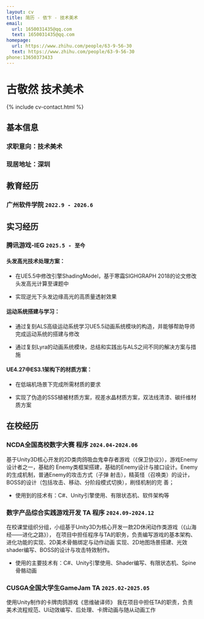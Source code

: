 ```yaml
---
layout: cv
title: 简历 - 依卞 - 技术美术
email:
  url: 1650031435@qq.com
  text: 1650031435@qq.com
homepage:
  url: https://www.zhihu.com/people/63-9-56-30
  text: https://www.zhihu.com/people/63-9-56-30
phone:13650373433
---
```


# 古敬然 **技术美术**

<!--
include contact information from the front matter
Supported arguments:
    - homepage: url, text
    - phone
    - email
-->

{% include cv-contact.html %}

## 基本信息

### **求职意向：技术美术** 
### **现居地址：深圳** 

## 教育经历

### **广州软件学院** `2022.9 - 2026.6`

## 实习经历

### **腾讯游戏-IEG** `2025.5 - 至今`

#### **头发高光技术处理方案：** 

- 在UE5.5中修改引擎ShadingModel，基于寒霜SIGHGRAPH 2018的论文修改头发高光计算至课题中

- 实现逆光下头发边缘高光的高质量透射效果

#### **运动系统搭建与学习：** 

- 通过复刻ALS高级运动系统学习UE5.5动画系统模块的构造，并能够帮助导师完成运动系统的搭建与修改

- 通过复刻Lyra的动画系统模块，总结和实践出与ALS之间不同的解决方案与措施

#### **UE4.27中ES3.1架构下的材质方案：** 

- 在低端机场景下完成所需材质的要求

- 实现了伪造的SSS植被材质方案，视差水晶材质方案，双法线清漆、碳纤维材质方案

<!-- ### **Carnegie Mellon University, Research Experiences for Undergraduate** `2017.5 - 2017.8`

_Research Assistant_<br>
**Penrose** is a system that automatically visualizes mathematics using two domain-specific languages: **Substance** and **Style**. Co-advised by [Jonathan Aldrich](https://www.cs.cmu.edu/~./aldrich/), [Keenan Crane](https://www.cs.cmu.edu/~kmcrane/), [Joshua Sunshine](http://www.cs.cmu.edu/~jssunshi/), and [Katherine Ye](https://www.cs.cmu.edu/~kqy/), I designed and implemented the Style language, and extended the Substance language to support functions and logically quantified statements.

### **Columbia University, Computer Graphics and User Interfaces Lab** `2017.1 - 2017.5`

_Research Assistant_<br>
Worked with prof. Steven Feiner, on **Cyber Affordance Visualization in Augumented Reality** project. Developed a Microsoft Hololens application that visualizes the Columbia campus in AR environment. -->


## 在校经历

### **NCDA全国高校数字大赛**   程序   `2024.04-2024.06`

基于Unity3D核心开发的2D类肉鸽吸血鬼幸存者游戏（《保卫协议》），游戏Enemy设计者之一，基础的
Enemy类框架搭建，基础的Enemy设计与接口设计。Enemy的生成机制，普通Enemy的攻击方式（子弹
射击），精英怪（召唤类）的设计，BOSS的设计（包括攻击、移动、分阶段模式切换），刷怪机制的完
善；
- 使用到的技术有：C#、Unity引擎使用、有限状态机、软件架构等

### **数字产品综合实践游戏开发**   TA 程序   `2024.09-2024.12`

在校课堂组织分组，小组基于Unity3D为核心开发一款2D休闲动作类游戏（《山海经——进化之路》），
在项目中担任程序与TA的职务，负责编写游戏的基本架构、进化功能的实现、2D美术骨骼绑定与动作动画
实现、2D地图场景搭建、光效shader编写、BOSS的设计与攻击特效制作。
- 使用的主要技术有：C#、Unity引擎使用、Shader编写、有限状态机、Spine骨骼动画

### **CUSGA全国大学生GameJam**   TA   `2025.02-2025.05`
使用Unity制作的卡牌肉鸽游戏《思维破译师》
我在项目中担任TA的职责，负责美术流程规范、UI动效编写、后处理、卡牌动画与随从动画工作


<!-- ### Footer

Last updated: May 2013 -->
